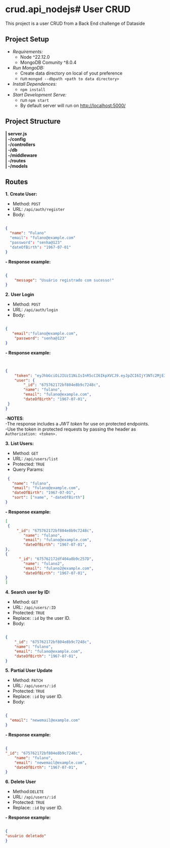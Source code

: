 # crud.api_nodejs# User CRUD
This project is a user CRUD from a Back End challenge of Dataside

## Project Setup

- *Requirements:*
    - Node ^22.12.0
    - MongoDB Comunity ^8.0.4
- *Run MongoDB:*
    - Create data directory on local of yout preference
    - run `mongod --dbpath <path to data directory>`
- *Install Dependences:*
    - `npm install`
- *Start Development Serve:*
    - run `npm start`
    - By default server will run on [http://localhost:5000/](http://localhost:5000/)

## Project Structure

**| server.js**   
**| -/config**   
**| -/controllers**  
**| -/db**   
**| -/middleware**      
**| -/routes**           
**| -/models**   

## Routes

 **1.** **Create User:** 
  - Method: `POST`
  - URL: `/api/auth/register`
  - Body: 

```json

{
  "name": "Fulano"
  "email": "fulano@example.com"
  "password": "senha@123"
  "dateOfBirth": "1967-07-01"
}
```


**- Response example:**


```json

{
    "message": "Usuário registrado com sucesso!"
}
```
**2.** **User Login**
  -  Method: `POST`
  -  URL: `/api/auth/login`
  -  Body: 


```json

{
   "email":"fulano@example.com",
    "password": "senha@123"
}

```

**- Response example:**

```json


{
    "token": "eyJhbGciOiJIUzI1NiIsInR5cCI6IkpXVCJ9.eyJpZCI6IjY3NTc2MjE3MmJmODA0ZThiOWM3MjQ4YyIsImlhdCI6MTczMzc4NTEzOCwiZXhwIjoxNzMzODcxNTM4fQ.x7cxlFOsmjuugQjDdneFObwzpXAxe7tGA4Z6YuVUpJY",
    "user": {
        "_id": "675762172bf804e8b9c7248c",
        "name": "fulano",
        "email": "fulano@example.com",
        "dateOfBirth": "1967-07-01",
 }
}
```


  -**NOTES**:  
    -The response includes a *JWT token* for use on protected endpoints.  
	-Use the token in protected requests by passing the header as ``Authorization: <token>.``
 

**3.** **List Users:**
  - Method: `GET`
  - URL: `/api/users/list`
  - Protected: `TRUE`
  - Query Params:
 
 ``` json
  {
    "name": "fulano",
    "email": "fulano@example.com",
    "dateOfBirth": "1967-07-01",
    "sort": ["name", "-dateOfBirth"]
 }
```
  
**- Response example:**
  
```json
[
 {  
     "_id": "675762172bf804e8b9c7248c",
        "name": "fulano",
        "email": "fulano@example.com",
        "dateOfBirth": "1967-07-01",
},
{
      "_id": "675762172df404a8b9c257D",
        "name": "fulano2",
        "email": "fulano2@example.com",
        "dateOfBirth": "1967-07-01",       
}
]
```
	

**4.** **Search user by ID:** 
   - Method: `GET`
   - URL: `/api/users/:ID`
   - Protected: `TRUE`
   - Replace: `:id` by the user ID.
   - Body: 

```json

{ 
    "_id": "675762172bf804e8b9c7248c",
    "name": "fulano",
    "email": "fulano@example.com",
    "dateOfBirth": "1967-07-01",
}
```
**5.** **Partial User Update**
 - Method: `PATCH`
 - URL: `/api/users/:id`
 - Protected: `TRUE`
 - Replace: `:id` by user ID.
 - Body: 

```json

{
  "email": "newemail@example.com"
}
 ```
**- Response example:**

```json

{
"_id": "675762172bf804e8b9c7248c",
    "name": "fulano",
    "email": "newemail@example.com",
    "dateOfBirth": "1967-07-01",
}
```
**6.** **Delete User**
  - Method:`DELETE`
  - URL: `/api/users/:id`
  - Protected: `TRUE`
  - Replace: `:id` by user ID.
 
**- Response example:**
```json

{
"usuário deletado"
}

```


